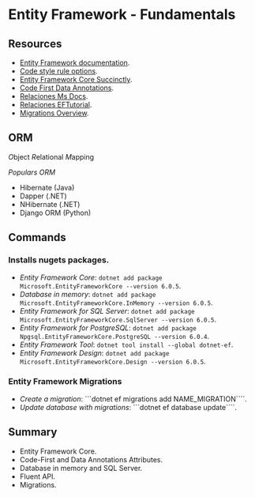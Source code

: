 # Entity Framework - Fundamentals

## Resources
- [Entity Framework documentation](https://docs.microsoft.com/en-us/ef/).
- [Code style rule options](https://docs.microsoft.com/en-us/dotnet/fundamentals/code-analysis/code-style-rule-options).
- [Entity Framework Core Succinctly](https://www.syncfusion.com/succinctly-free-ebooks/entity-frame-work-core-succinctly).
- [Code First Data Annotations](https://docs.microsoft.com/en-us/ef/ef6/modeling/code-first/data-annotations).
- [Relaciones Ms Docs](https://docs.microsoft.com/en-us/ef/core/modeling/relationships?tabs=fluent-api%2Cfluent-api-simple-key%2Csimple-key).
- [Relaciones EFTutorial](https://www.entityframeworktutorial.net/efcore/configure-one-to-many-relationship-using-fluent-api-in-ef-core.aspx).
- [Migrations Overview](https://docs.microsoft.com/en-us/ef/core/managing-schemas/migrations/?tabs=dotnet-core-cli).

## ORM
*O*bject *R*elational *M*apping

*Populars ORM*
- Hibernate (Java)
- Dapper (.NET)
- NHibernate (.NET)
- Django ORM (Python)

## Commands
### Installs nugets packages.
- *Entity Framework Core*: ```dotnet add package Microsoft.EntityFrameworkCore --version 6.0.5```.
- *Database in memory*: ```dotnet add package Microsoft.EntityFrameworkCore.InMemory --version 6.0.5```.
- *Entity Framework for SQL Server*: ```dotnet add package Microsoft.EntityFrameworkCore.SqlServer --version 6.0.5```.
- *Entity Framework for PostgreSQL*: ```dotnet add package Npgsql.EntityFrameworkCore.PostgreSQL --version 6.0.4```.
- *Entity Framework Tool*: ```dotnet tool install --global dotnet-ef```.
- *Entity Framework Design*: ```dotnet add package Microsoft.EntityFrameworkCore.Design --version 6.0.5```.

### Entity Framework Migrations
- *Create a migration*: ```dotnet ef migrations add NAME_MIGRATION````.
- *Update database with migrations*: ```dotnet ef database update````.

## Summary
- Entity Framework Core.
- Code-First and Data Annotations Attributes.
- Database in memory and SQL Server.
- Fluent API.
- Migrations.